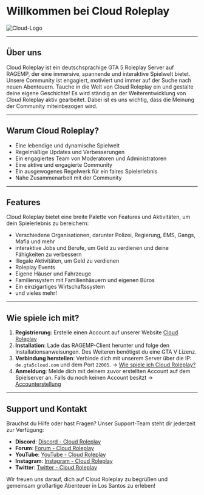 # Willkommen bei Cloud Roleplay

![Cloud-Logo](./assets/images/logo_black.png)

-------------------------------

## Über uns
Cloud Roleplay ist ein deutschsprachige GTA 5 Roleplay Server auf RAGEMP, der eine immersive, spannende und interaktive Spielwelt bietet. Unsere Community ist engagiert, motiviert und immer auf der Suche nach neuen Abenteuern. Tauche in die Welt von Cloud Roleplay ein und gestalte deine eigene Geschichte!
Es wird ständig an der Weiterentwicklung von Cloud Roleplay aktiv gearbeitet. Dabei ist es uns wichtig, dass die Meinung der Community miteinbezogen wird.

-------------------------------

## Warum Cloud Roleplay?
- Eine lebendige und dynamische Spielwelt
- Regelmäßige Updates und Verbesserungen
- Ein engagiertes Team von Moderatoren und Administratoren
- Eine aktive und engagierte Community
- Ein ausgewogenes Regelwerk für ein faires Spielerlebnis
- Nahe Zusammenarbeit mit der Community

-------------------------------

## Features
Cloud Roleplay bietet eine breite Palette von Features und Aktivitäten, um dein Spielerlebnis zu bereichern:

- Verschiedene Organisationen, darunter Polizei, Regierung, EMS, Gangs, Mafia und mehr
- interaktive Jobs und Berufe, um Geld zu verdienen und deine Fähigkeiten zu verbessern
- Illegale Aktivitäten, um Geld zu verdienen
- Roleplay Events
- Eigene Häuser und Fahrzeuge
- Familiensystem mit Familienhäsuern und eigenen Büros
- Ein einzigartiges Wirtschaftssystem
- und vieles mehr!

-------------------------------

## Wie spiele ich mit?
1. **Registrierung**: Erstelle einen Account auf unserer Website [Cloud Roleplay](https://gta5cloud.com/)
2. **Installation**: Lade das RAGEMP-Client herunter und folge den Installationsanweisungen. Des Weiteren benötigst du eine GTA V Lizenz.
3. **Verbindung herstellen**: Verbinde dich mit unserem Server über die IP: `de.gta5cloud.com` und dem Port `22005`. -> [Wie spiele ich Cloud Roleplay?](https://wiki.gta5cloud.com/de/first-steps/how-to-play/)
4. **Anmeldung**: Melde dich mit deinem zuvor erstellten Account auf dem Spielserver an. Falls du noch keinen Account besitzt -> 
[Accounterstellung](https://gta5cloud.com/de/first-steps/account/)


-------------------------------

## Support und Kontakt
Brauchst du Hilfe oder hast Fragen? Unser Support-Team steht dir jederzeit zur Verfügung:

- **Discord**: [Discord - Cloud Roleplay](https://discord.gg/gta5cloud)
- **Forum**: [Forum - Cloud Roleplay](https://forum.gta5cloud.com/)
- **YouTube**: [YouTube - Cloud Roleplay](https://www.youtube.com/channel/UC0YRHpjmrYy6YsKKAQSzz9A)
- **Instagram**: [Instagram - Cloud Roleplay](https://instagram.com/gta5cloudcom)
- **Twitter**: [Twitter - Cloud Roleplay](https://twitter.com/gta5cloud)

Wir freuen uns darauf, dich auf Cloud Roleplay zu begrüßen und gemeinsam großartige Abenteuer in Los Santos zu erleben!


